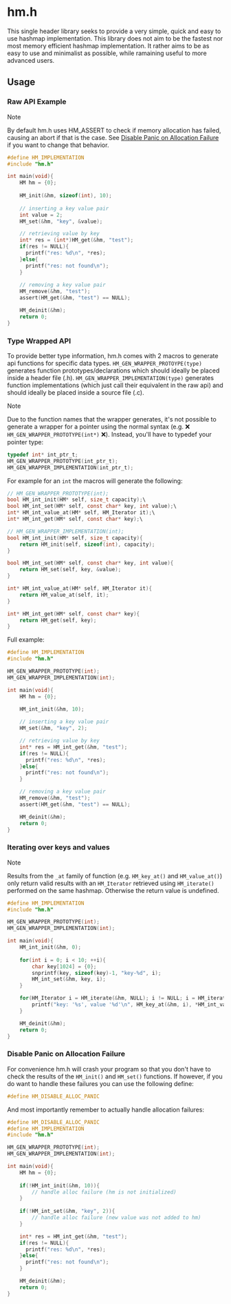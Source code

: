 # hm.h

This single header library seeks to provide a very simple, quick and easy to use hashmap implementation.
This library does not aim to be the fastest nor most memory efficient hashmap implementation. 
It rather aims to be as easy to use and minimalist as possible, while ramaining useful to more advanced users.

## Usage

### Raw API Example

> [!NOTE]
> By default hm.h uses HM_ASSERT to check if memory allocation has failed, causing an abort if that is the case.
> See [Disable Panic on Allocation Failure](#Disable-Panic-on-Allocation-Failure) if you want to change that behavior.

```c
#define HM_IMPLEMENTATION
#include "hm.h"

int main(void){
    HM hm = {0};
    
    HM_init(&hm, sizeof(int), 10); 
    
    // inserting a key value pair
    int value = 2;
    HM_set(&hm, "key", &value);

    // retrieving value by key
    int* res = (int*)HM_get(&hm, "test");
    if(res != NULL){
      printf("res: %d\n", *res);
    }else{
      printf("res: not found\n");
    }
    
    // removing a key value pair
    HM_remove(&hm, "test");
    assert(HM_get(&hm, "test") == NULL);

    HM_deinit(&hm);
    return 0;
}
```

### Type Wrapped API

To provide better type information, hm.h comes with 2 macros to generate api functions for specific data types.
`HM_GEN_WRAPPER_PROTOYPE(type)` generates function prototypes/declarations which should ideally be placed inside a header file (.h).
`HM_GEN_WRAPPER_IMPLEMENTATION(type)` generates function implementations (which just call their equivalent in the raw api) and should ideally be placed inside a source file (.c).

> [!NOTE]
> Due to the function names that the wrapper generates, it's not possible to generate a wrapper for a pointer using the normal syntax (e.g. :x: `HM_GEN_WRAPPER_PROTOTYPE(int*)` :x:).
> Instead, you'll have to typedef your pointer type:
> ```c
> typedef int* int_ptr_t;
> HM_GEN_WRAPPER_PROTOTYPE(int_ptr_t);
> HM_GEN_WRAPPER_IMPLEMENTATION(int_ptr_t);
> ```

For example for an `int` the macros will generate the following:
```c
// HM_GEN_WRAPPER_PROTOTYPE(int);
bool HM_int_init(HM* self, size_t capacity);\
bool HM_int_set(HM* self, const char* key, int value);\
int* HM_int_value_at(HM* self, HM_Iterator it);\
int* HM_int_get(HM* self, const char* key);\

// HM_GEN_WRAPPER_IMPLEMENTATION(int);
bool HM_int_init(HM* self, size_t capacity){ 
    return HM_init(self, sizeof(int), capacity); 
}

bool HM_int_set(HM* self, const char* key, int value){
    return HM_set(self, key, &value); 
}

int* HM_int_value_at(HM* self, HM_Iterator it){ 
    return HM_value_at(self, it); 
}

int* HM_int_get(HM* self, const char* key){ 
    return HM_get(self, key); 
}
```

Full example:

```c
#define HM_IMPLEMENTATION
#include "hm.h"

HM_GEN_WRAPPER_PROTOTYPE(int);
HM_GEN_WRAPPER_IMPLEMENTATION(int);

int main(void){
    HM hm = {0};

    HM_int_init(&hm, 10); 
    
    // inserting a key value pair
    HM_set(&hm, "key", 2);

    // retrieving value by key
    int* res = HM_int_get(&hm, "test");
    if(res != NULL){
      printf("res: %d\n", *res);
    }else{
      printf("res: not found\n");
    }

    // removing a key value pair
    HM_remove(&hm, "test");
    assert(HM_get(&hm, "test") == NULL);

    HM_deinit(&hm);
    return 0;
}

```

### Iterating over keys and values

> [!NOTE]
> Results from the `_at` family of function (e.g. `HM_key_at()` and `HM_value_at()`) only return valid results with an `HM_Iterator` retrieved using `HM_iterate()` performed on the same hashmap. Otherwise the return value is undefined.

```c
#define HM_IMPLEMENTATION
#include "hm.h"

HM_GEN_WRAPPER_PROTOTYPE(int);
HM_GEN_WRAPPER_IMPLEMENTATION(int);

int main(void){
    HM_int_init(&hm, 0);
    
    for(int i = 0; i < 10; ++i){
        char key[1024] = {0};
        snprintf(key, sizeof(key)-1, "key-%d", i);
        HM_int_set(&hm, key, i);
    }

    for(HM_Iterator i = HM_iterate(&hm, NULL); i != NULL; i = HM_iterate(&hm, i)){
        printf("key: '%s', value '%d'\n", HM_key_at(&hm, i), *HM_int_value_at(&hm, i));
    }

    HM_deinit(&hm);
    return 0;
}
```

### Disable Panic on Allocation Failure

For convenience hm.h will crash your program so that you don't have to check the results of the `HM_init()` and `HM_set()` functions. 
If however, if you do want to handle these failures you can use the following define:

```c
#define HM_DISABLE_ALLOC_PANIC
```

And most importantly remember to actually handle allocation failures:

```c
#define HM_DISABLE_ALLOC_PANIC
#define HM_IMPLEMENTATION
#include "hm.h"

HM_GEN_WRAPPER_PROTOTYPE(int);
HM_GEN_WRAPPER_IMPLEMENTATION(int);

int main(void){
    HM hm = {0};
    
    if(!HM_int_init(&hm, 10)){
        // handle alloc failure (hm is not initialized)
    }
    
    if(!HM_int_set(&hm, "key", 2)){
        // handle alloc failure (new value was not added to hm)
    }

    int* res = HM_int_get(&hm, "test");
    if(res != NULL){
      printf("res: %d\n", *res);
    }else{
      printf("res: not found\n");
    }

    HM_deinit(&hm);
    return 0;
}
```

